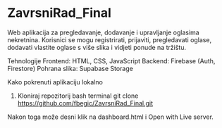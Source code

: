 # ZavrsniRad_Final
Web aplikacija za pregledavanje, dodavanje i upravljanje oglasima nekretnina. Korisnici se mogu registrirati, prijaviti, pregledavati oglase, dodavati vlastite oglase s više slika i vidjeti ponude na tržištu.

Tehnologije
Frontend: HTML, CSS, JavaScript
Backend: Firebase (Auth, Firestore)
Pohrana slika: Supabase Storage

Kako pokrenuti aplikaciju lokalno
1. Kloniraj repozitorij
bash terminal
git clone https://github.com/fbegic/ZavrsniRad_Final.git

Nakon toga može desni klik na dashboard.html i Open with Live server.